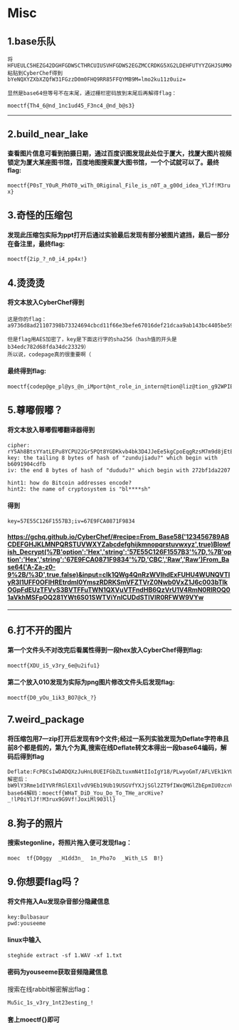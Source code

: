 # Misc
## 1.base乐队
```
将HFUEULC5HEZG42DGHFGDWSCTHRCUIUSVHFGDWS2EGZMCCRDKG5XG2LDEHFUTYYZGHJSUMKKDGVZDELBRHBIW4UCQGZLGOP2SHEYV44ZOHEZFYXCZHEYUIV2VGEXVK4KRHBWFWY2OHVMWSYCKG5XFCZTBHEZC6I2WHJST2ZK4HEXTSMDSHA3CKZRZGRNHI4LL
粘贴到CyberChef得到bYeNQXYZXbXZQfW31FGzzD0m0FHQ9RR85FFQYMB9M=lmo2ku11z0uiz=

显然是base64但等号不在末尾，通过栅栏密码放到末尾后再解得flag：
```

```
moectf{Th4_6@nd_1nc1ud45_F3nc4_@nd_b@s3}
```

---

## 2.build_near_lake
#### 查看图片信息可看到拍摄日期，通过百度识图发现此处位于厦大，找厦大图片视频锁定为厦大某座图书馆，百度地图搜索厦大图书馆，一个个试就可以了。最终flag:
`` moectf{P0sT_Y0uR_Ph0T0_wiTh_0Riginal_File_is_n0T_a_g00d_idea_YlJf!M3rux}
``

## 3.奇怪的压缩包
#### 发现此压缩包实际为ppt打开后通过实验最后发现有部分被图片遮挡，最后一部分在备注里，最终flag:
```
moectf{2ip_?_n0_i4_pp4x!}
```

## 4.烫烫烫
#### 将文本放入CyberChef得到
```
这是你的flag：
a9736d8ad21107398b73324694cbcd11f66e3befe67016def21dcaa9ab143bc4405be596245361f98db6a0047b4be78ede40864eb988d8a4999cdcb31592fd42c7b73df3b492403c9a379a9ff5e81262

但是flag用AES加密了，key是下面这行字的sha256（hash值的开头是b34edc782d68fda34dc23329）
所以说，codepage真的很重要啊（
```
#### 最终得到flag:
```
moectf{codep@ge_pl@ys_@n_iMport@nt_role_in_intern@tion@liz@tion_g92WPIB}
```


## 5.尊嘟假嘟？
#### 将文本放入尊嘟假嘟翻译器得到
```
cipher: rY5Ah8BtsYYatLEPu8YCPU22Gr5PQt8YGDKkvb4bk3D4JJeEe5kgCpoEqgRzsM7m9d8jEtE3LUoKpULQnMcuAunU1gtpzC5kSUxFctFTNCMZVHLHZNCo5akzKMRY5bbyBP7RNUeGDEYoUc
key: the tailing 8 bytes of hash of "zundujiadu?" which begin with b6091904cdfb
iv: the end 8 bytes of hash of "dududu?" which begin with 272bf1da2207

hint1: how do Bitcoin addresses encode?
hint2: the name of cryptosystem is "bl****sh"
```
#### 得到
```
key=57E55C126F1557B3;iv=67E9FCA0871F9834
```
#### https://gchq.github.io/CyberChef/#recipe=From_Base58('123456789ABCDEFGHJKLMNPQRSTUVWXYZabcdefghijkmnopqrstuvwxyz',true)Blowfish_Decrypt(%7B'option':'Hex','string':'57E55C126F1557B3'%7D,%7B'option':'Hex','string':'67E9FCA0871F9834'%7D,'CBC','Raw','Raw')From_Base64('A-Za-z0-9%2B/%3D',true,false)&input=clk1QWg4QnRzWVlhdExFUHU4WUNQVTIyR3I1UFF0OFlHREtrdmI0YmszRDRKSmVFZTVrZ0Nwb0VxZ1J6c003bTlkOGpFdEUzTFVvS3BVTFFuTWN1QXVuVTFndHB6QzVrU1V4RmN0RlROQ01aVkhMSFpOQ281YWt6S01SWTViYnlCUDdSTlVlR0RFWW9VYw

---

## 6.打不开的图片
#### 第一个文件头不对改完后看属性得到一段hex放入CyberChef得到flag:
```
moectf{XDU_i5_v3ry_6e@u2ifu1}
```
#### 第二个放入010发现为实际为png图片修改文件头后发现flag:
```
moectf{D0_yOu_1ik3_BO7@ck_?}
```

## 7.weird_package
#### 将压缩包用7—zip打开后发现有9个文件;经过一系列实验发现为Deflate字符串且前8个都是假的，第九个为真,搜索在线Deflate转文本得出一段base64编码，解码后得到flag
```
Deflate:FcPBCsIwDADQXzJuHnL0UEIFGbZLtuxmN4tIIoIgY18/PLwyoGmT/AFLVEk1kYUR7LcIhgLIf5mk6nh5ZbLj1GONw3q7kk0lfDzyYZvf0nY8n8T1mR3bO8O3689boRV3
解密后：bW9lY3Rme1dIYVRfRGlEX1lvdV9Eb19Ub19USGVfYXJjSGl2ZT9fIWxQMGlZbEpmIU0zcnV4OUc5VmYhSm94aU1sOTAzbGx9
base64解码：moectf{WHaT_DiD_You_Do_To_THe_arcHive?_!lP0iYlJf!M3rux9G9Vf!JoxiMl903ll}
```

## 8.狗子的照片
#### 搜索stegonline，将照片拖入便可发现flag：
```
moec  tf{D0ggy  _H1dd3n_  1n_Pho7o  _With_LS  B!}
```

## 9.你想要flag吗？
#### 将文件拖入Au发现杂音部分隐藏信息
```
key:Bulbasaur
pwd:youseeme
```
#### linux中输入
```
steghide extract -sf 1.WAV -xf 1.txt
```
#### 密码为youseeme获取音频隐藏信息
搜索在线rabbit解密解出flag：
```
Mu5ic_1s_v3ry_1nt23esting_!
```
#### 套上moectf{}即可